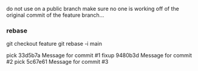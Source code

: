 do not use on a public branch
make sure no one is working off of the original commit of the feature branch...
### rebase

git checkout feature
git rebase -i main

pick 33d5b7a Message for commit #1
fixup 9480b3d Message for commit #2
pick 5c67e61 Message for commit #3